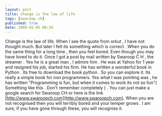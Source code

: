 ```yaml
---
layout: post
title: Change is the law of life
tags: [swaroop ch]
published: true
date: 2009-02-05 08:34
---
```

Change is the law of life. When I see the quote from orkut , I have not thought much. But later I felt its something which is correct . When you do the same thing for a long time , then you feel bored. Even though you may have loved to do it.  Once I got a post by mail written by Swaroop C H , the dreamer . Yes he is a great man , I admire him . He was at Yahoo for 1 year and resigned his job, started his firm. He has written a wonderful book in Python . Its free to download the book python . So you can explore it. Its really a simple book for non programmers. Yes what I was pointing was , he has written "Programming is fun, but when it comes to work its not so fun"( Something like this . Don't remember completely ) . You can just make a google search for Swaroop CH or here is the link [http://www.swaroopch.com](http://www.swaroopch.com).  When you are not recognised then you will terribly bored and your temper grows . I am sure, if you have gone through these, you will recognise it.   
